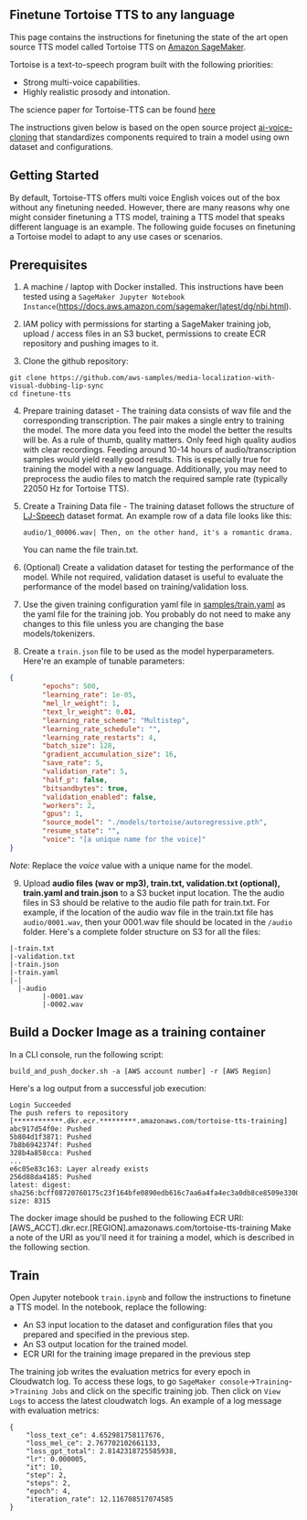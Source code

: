 ## Finetune Tortoise TTS to any language
This page contains the instructions for finetuning the state of the art open source TTS model called Tortoise TTS on [Amazon SageMaker](https://aws.amazon.com/pm/sagemaker).

Tortoise is a text-to-speech program built with the following priorities:

* Strong multi-voice capabilities.
* Highly realistic prosody and intonation.

The science paper for Tortoise-TTS can be found [here](https://arxiv.org/abs/2305.07243)

The instructions given below is based on the open source project [ai-voice-cloning](https://github.com/JarodMica/ai-voice-cloning) that standardizes components required to train a model using own dataset and configurations. 

## Getting Started
By default, Tortoise-TTS offers multi voice English voices out of the box without any finetuning needed. However, there are many reasons why one might consider finetuning a TTS model, training a TTS model that speaks different language is an example. The following guide focuses on finetuning a Tortoise model to adapt to any use cases or scenarios. 

## Prerequisites
1. A machine / laptop with Docker installed. This instructions have been tested using a `SageMaker Jupyter Notebook Instance`(https://docs.aws.amazon.com/sagemaker/latest/dg/nbi.html). 
   
2. IAM policy with permissions for starting a SageMaker training job, upload / access files in an S3 bucket, permissions to create ECR repository and pushing images to it.
3. Clone the github repository: 
   
```
git clone https://github.com/aws-samples/media-localization-with-visual-dubbing-lip-sync
cd finetune-tts
```   

4. Prepare training dataset - The training data consists of wav file and the corresponding transcription. The pair makes a single entry to training the model. The more data you feed into the model the better the results will be. As a rule of thumb, quality matters. Only feed high quality audios with clear recordings. Feeding around 10-14 hours of audio/transcription samples would yield really good results. This is especially true for training the model with a new language. Additionally, you may need to preprocess the audio files to match the required sample rate (typically 22050 Hz for Tortoise TTS). 

5. Create a Training Data file - The training dataset follows the structure of [LJ-Speech](https://keithito.com/LJ-Speech-Dataset/) dataset format. An example row of a data file looks like this:
   
   ```
   audio/1_00006.wav| Then, on the other hand, it's a romantic drama.
   ```

   You can name the file train.txt.

6. (Optional) Create a validation dataset for testing the performance of the model. While not required, validation dataset is useful to evaluate the performance of the model based on training/validation loss. 
   
7. Use the given training configuration yaml file in [samples/train.yaml](samples/train.yaml) as the yaml file for the training job. You probably do not need to make any changes to this file unless you are changing the base models/tokenizers.
   
8.  Create a `train.json` file to be used as the model hyperparameters. Here're an example of tunable parameters:

```json
{
        "epochs": 500,
        "learning_rate": 1e-05,
        "mel_lr_weight": 1,
        "text_lr_weight": 0.01,
        "learning_rate_scheme": "Multistep",
        "learning_rate_schedule": "",
        "learning_rate_restarts": 4,
        "batch_size": 128,
        "gradient_accumulation_size": 16,
        "save_rate": 5,
        "validation_rate": 5,
        "half_p": false,
        "bitsandbytes": true,
        "validation_enabled": false,
        "workers": 2,
        "gpus": 1,
        "source_model": "./models/tortoise/autoregressive.pth",
        "resume_state": "",
        "voice": "[a unique name for the voice]"
}
```

*Note*: Replace the *voice* value with a unique name for the model. 
   
9. Upload **audio files (wav or mp3), train.txt, validation.txt (optional), train.yaml and train.json** to a S3 bucket input location. The the audio files in S3 should be relative to the audio file path for train.txt. For example, if the location of the audio wav file in the train.txt file has `audio/0001.wav`, then your 0001.wav file should be located in the `/audio` folder. Here's a complete folder structure on S3 for all the files:

```
|-train.txt
|-validation.txt
|-train.json
|-train.yaml
|-|
  |-audio
        |-0001.wav
        |-0002.wav
```

## Build a Docker Image as a training container
In a CLI console, run the following script:

```
build_and_push_docker.sh -a [AWS account number] -r [AWS Region]
```
Here's a log output from a successful job execution:

```
Login Succeeded
The push refers to repository [************.dkr.ecr.*********.amazonaws.com/tortoise-tts-training]
abc917d54f0e: Pushed 
5b804d1f3871: Pushed 
7b8b6942374f: Pushed 
328b4a858cca: Pushed 
...
e6c05e83c163: Layer already exists 
256d88da4185: Pushed 
latest: digest: sha256:bcff08720760175c23f164bfe0890edb616c7aa6a4fa4ec3a0db8ce8509e3300 size: 8315
```
The docker image should be pushed to the following ECR URI: [AWS_ACCT].dkr.ecr.[REGION].amazonaws.com/tortoise-tts-training
Make a note of the URI as you'll need it for training a model, which is described in the following section.


## Train
Open Jupyter notebook `train.ipynb` and follow the instructions to finetune a TTS model. In the notebook, replace the following:

* An S3 input location to the dataset and configuration files that you prepared and specified in the previous step.
* An S3 output location for the trained model.
* ECR URI for the training image prepared in the previous step

The training job writes the evaluation metrics for every epoch in Cloudwatch log. To access these logs, to go `SageMaker console`->`Training`->`Training Jobs` and click on the specific training job. Then click on `View Logs` to access the latest cloudwatch logs. An example of a log message with evaluation metrics:
```
{
    "loss_text_ce": 4.652981758117676,
    "loss_mel_ce": 2.767702102661133,
    "loss_gpt_total": 2.8142318725585938,
    "lr": 0.000005,
    "it": 10,
    "step": 2,
    "steps": 2,
    "epoch": 4,
    "iteration_rate": 12.116708517074585
}
```



